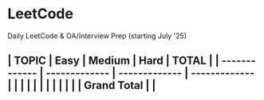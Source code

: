 # LeetCode

Daily LeetCode & OA/Interview Prep (starting July '25)

| TOPIC | Easy | Medium | Hard | TOTAL |
| ------------- | ------------- | ------------- | ------------- |
|   |   |   |   |
|   |   |   |   |
| Grand Total |   |
  -----------
